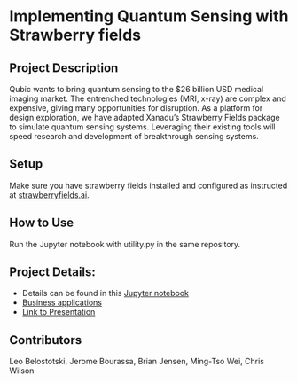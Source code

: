 # Implementing Quantum Sensing with Strawberry fields

## Project Description 
Qubic wants to bring quantum sensing to the $26 billion USD medical imaging market. The entrenched technologies (MRI, x-ray) are complex and expensive, giving many opportunities for disruption. As a platform for design exploration, we have adapted Xanadu’s Strawberry Fields package to simulate quantum sensing systems. Leveraging their existing tools will speed research and development of breakthrough sensing systems.

## Setup

Make sure you have strawberry fields installed and configured as instructed at [strawberryfields.ai](https://strawberryfields.readthedocs.io/en/stable/_static/install.html).

## How to Use

Run the Jupyter notebook with utility.py in the same repository.

## Project Details: 
  - Details can be found in this [Jupyter notebook](./hack-twomodesqueezing-v4.ipynb)
  - [Business applications](./Quantum%20Microwave%20Medical%20Imaging%20-%20Jul-27-2021%20-%20V2.docx)
  - [Link to Presentation](./Quantum%20Sensing%20-%20Jul-28-2021%20-JB.pptx)

## Contributors 
Leo Belostotski, Jerome Bourassa, Brian Jensen, Ming-Tso Wei, Chris Wilson
